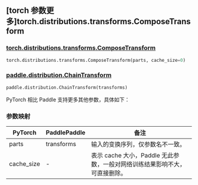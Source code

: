 ## [torch 参数更多]torch.distributions.transforms.ComposeTransform

### [torch.distributions.transforms.ComposeTransform](https://pytorch.org/docs/stable/distributions.html#torch.distributions.transforms.ComposeTransform)

```python
torch.distributions.transforms.ComposeTransform(parts, cache_size=0)
```

### [paddle.distribution.ChainTransform](https://www.paddlepaddle.org.cn/documentation/docs/zh/develop/api/paddle/distribution/ChainTransform_cn.html)

```python
paddle.distribution.ChainTransform(transforms)
```

PyTorch 相比 Paddle 支持更多其他参数，具体如下：

### 参数映射

| PyTorch    | PaddlePaddle | 备注                                                                       |
| ---------- | ------------ | -------------------------------------------------------------------------- |
| parts      | transforms   | 输入的变换序列，仅参数名不一致。                                           |
| cache_size | -            | 表示 cache 大小，Paddle 无此参数，一般对网络训练结果影响不大，可直接删除。 |
